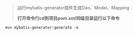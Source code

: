 
> 运行mybatis-generator插件生成Dao、Model、Mapping
>
> **打开命令行cd到项目pom.xml同级目录运行以下命令**
>
`mvn mybatis-generator:generate -e`

